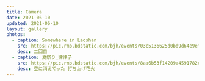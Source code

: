 ```yaml
---
title: Camera
date: 2021-06-10
updated: 2021-06-10
layout: gallery
photos:
  - caption: Somewhere in Laoshan
    src: https://pic.rmb.bdstatic.com/bjh/events/03c5136625d0bd9d64e9ef23c0cc2c4a.jpeg
    desc: 二回目
  - caption: 夏祭り_律律子
    src: https://pic.rmb.bdstatic.com/bjh/events/8aa6b53f14209a4591782ca07e18aea9.jpeg
    desc: 空に消えてった 打ち上げ花火
---
```

